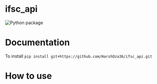 # ifsc_api

![Python package](https://github.com/HarshOza36/ifsc_api/workflows/Python%20package/badge.svg)

# Documentation

To install
```pip install git+https://github.com/HarshOza36/ifsc_api.git```


# How to use

